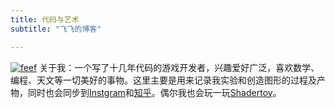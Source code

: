 ```yaml
---
title: 代码与艺术
subtitle: "飞飞的博客"

---
```


[![feef](/img/feef.jpg)](/)
关于我：一个写了十几年代码的游戏开发者，兴趣爱好广泛，喜欢数学、编程、天文等一切美好的事物。这里主要是用来记录我实验和创造图形的过程及产物，同时也会同步到[Instgram](https://www.instagram.com/feefiliang/)和[知乎](https://www.zhihu.com/people/liang-rui-yao)。偶尔我也会玩一玩[Shadertoy](https://www.shadertoy.com/user/feefi)。

